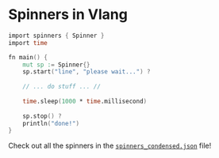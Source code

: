 # Spinners in Vlang

```v
import spinners { Spinner }
import time

fn main() {
    mut sp := Spinner{}
    sp.start("line", "please wait...") ?
    
    // ... do stuff ... //
    
    time.sleep(1000 * time.millisecond)
    
    sp.stop() ?
    println("done!")
}
```

Check out all the spinners in the [`spinners_condensed.json`](https://github.com/rhygg/spinners/blob/master/spinners_condensed.json) file!
